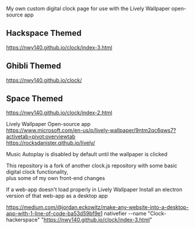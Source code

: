 My own custom digital clock page for use with the Lively Wallpaper open-source app  

## Hackspace Themed
https://nwy140.github.io/clock/index-3.html  

## Ghibli Themed
https://nwy140.github.io/clock/  

## Space Themed
https://nwy140.github.io/clock/index-2.html  

Lively Wallpaper Open-source app  
https://www.microsoft.com/en-us/p/lively-wallpaper/9ntm2qc6qws7?activetab=pivot:overviewtab  
https://rocksdanister.github.io/lively/  


Music Autoplay is disabled by default until the wallpaper is clicked  

This repository is a fork of another clock.js repository with some basic digital clock functionality,  
plus some of my own front-end changes  



If a web-app doesn't load properly in Lively Wallpaper
Install an electron version of that web-app as a desktop app

https://medium.com/@jordan.eckowitz/make-any-website-into-a-desktop-app-with-1-line-of-code-ba53d59bf9e1
nativefier --name "Clock-hackerspace" "https://nwy140.github.io/clock/index-3.html"